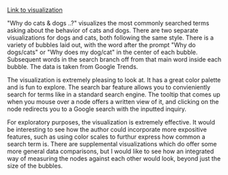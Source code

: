 [Link to visualization](https://whydocatsanddogs.com/)

"Why do cats & dogs ..?" visualizes the most commonly searched terms asking about the behavior of cats and dogs. There are two separate visualizations for dogs and cats, both following the same style. There is a variety of bubbles laid out, with the word after the prompt "Why do dogs/cats" or "Why does my dog/cat" in the center of each bubble. Subsequent words in the search branch off from that main word inside each bubble. The data is taken from Google Trends.

The visualization is extremely pleasing to look at. It has a great color palette and is fun to explore. The search bar feature allows you to convieniently search for terms like in a standard search engine. The tooltip that comes up when you mouse over a node offers a written view of it, and clicking on the node redirects you to a Google search with the inputted inquiry. 

For exploratory purposes, the visualization is extremely effective. It would be interesting to see how the author could incorporate more expositive features, such as using color scales to furthur express how common a search term is. There are supplemental visualizations which do offer some more general data comparisons, but I would like to see how an integrated way of measuring the nodes against each other would look, beyond just the size of the bubbles.